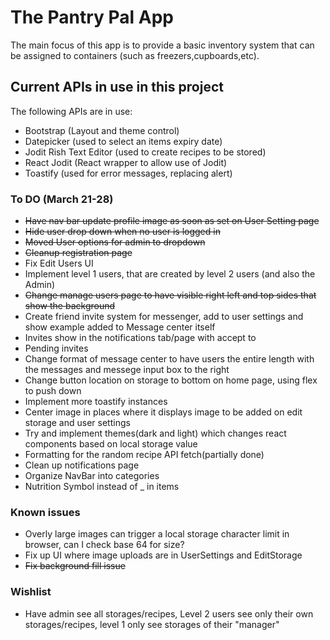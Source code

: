 # The Pantry Pal App
The main focus of this app is to provide a basic inventory system that can be assigned to containers (such as freezers,cupboards,etc). 

## Current APIs in use in this project
The following APIs are in use:
- Bootstrap (Layout and theme control)
- Datepicker (used to select an items expiry date)
- Jodit Rish Text Editor (used to create recipes to be stored)
- React Jodit (React wrapper to allow use of Jodit)
- Toastify (used for error messages, replacing alert)

### To DO (March 21-28)
- ~~Have nav bar update profile image as soon as set on User Setting page~~
- ~~Hide user drop down when no user is logged in~~
- ~~Moved User options for admin to dropdown~~
- ~~Cleanup registration page~~
- Fix Edit Users UI
- Implement level 1 users, that are created by level 2 users (and also the Admin)
- ~~Change manage users page to have visible right left and top sides that show the background~~
- Create friend invite system for messenger, add to user settings and show example added to Message center itself
- Invites show in the notifications tab/page with accept to 
- Pending invites
- Change format of message center to have users the entire length with the messages and messege input box to the right
- Change button location on storage to bottom on home page, using flex to push down
- Implement more toastify instances
- Center image in places where it displays image to be added on edit storage and user settings
- Try and implement themes(dark and light) which changes react components based on local storage value
- Formatting for the random recipe API fetch(partially done)
- Clean up notifications page
- Organize NavBar into categories
- Nutrition Symbol instead of _ in items



### Known issues
- Overly large images can trigger a local storage character limit in browser, can I check base 64 for size?
- Fix up UI where image uploads are in UserSettings and EditStorage
- ~~Fix background fill issue~~

### Wishlist
- Have admin see all storages/recipes, Level 2 users see only their own storages/recipes, level 1 only see storages of their "manager"